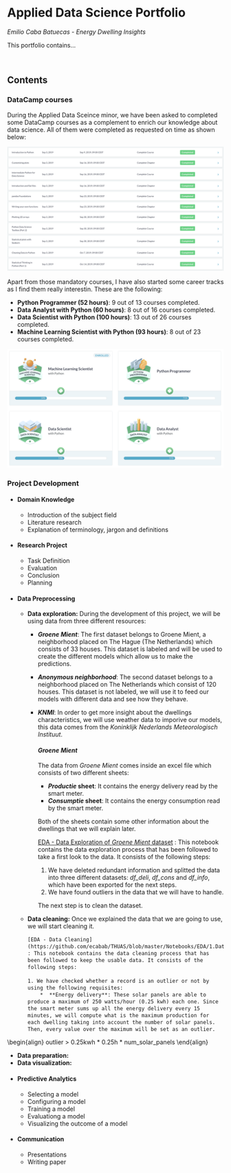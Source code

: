 # Applied Data Science Portfolio
*Emilio Caba Batuecas - Energy Dwelling Insights*

This portfolio contains...

<br>

## Contents

### DataCamp courses
During the Applied Data Sceince minor, we have been asked to completed some DataCamp courses as a complement to enrich our knowledge about data science. All of them were completed as requested on time as shown below:

![Image of Assignments](https://github.com/ecabab/THUAS/blob/master/Images/DataCamp_Assignments.png)

Apart from those mandatory courses, I have also started some career tracks as I find them really interestin. These are the following:

* **Python Programmer (52 hours)**: 9 out of 13 courses completed.
* **Data Analyst with Python (60 hours)**: 8 out of 16 courses completed.
* **Data Scientist with Python (100 hours)**: 13 out of 26 courses completed.
* **Machine Learning Scientist with Python (93 hours)**: 8 out of 23 courses completed.

![Image of Tracks](https://github.com/ecabab/THUAS/blob/master/Images/DataCamp_CareerTracks.png)




### Project Development
* #### Domain Knowledge
  * Introduction of the subject field
  * Literature research
  * Explanation of terminology, jargon and definitions
  
* #### Research Project
  * Task Definition
  * Evaluation
  * Conclusion
  * Planning
  
* #### Data Preprocessing
  * **Data exploration:**
    During the development of this project, we will be using data from three different resources:
	  * _**Groene Mient**_: The first dataset belongs to Groene Mient, a neighborhood placed on The Hague (The Netherlands) which consists of 33 houses. This dataset is labeled and will be used to create the different models which allow us to make the predictions.
	  * _**Anonymous neighborhood**_: The second dataset belongs to a neighborhood placed on The Netherlands which consist of 120 houses. This dataset is not labeled, we will use it to feed our models with different data and see how they behave.
	  * _**KNMI**_: In order to get more insight about the dwellings characteristics, we will use weather data to imporive our models, this data comes from the *Koninklijk Nederlands Meteorologisch Instituut*.

	    #### _**Groene Mient**_
	    The data from _Groene Mient_ comes inside an excel file which consists of two different sheets:
	    
		* **_Productie_ sheet**: It contains the energy delivery read by the smart meter.
		* **_Consumptie_ sheet**: It contains the energy consumption read by the smart meter.
		
		Both of the sheets contain some other information about the dwellings that we will explain later.
		
		[EDA - Data Exploration of _Groene Mient_ dataset](https://github.com/ecabab/THUAS/blob/master/Notebooks/EDA/1.Data%20Exploration.ipynb)
		: This notebook contains the data exploration process that has been followed to take a first look to the data. It consists of the following steps:
		
		1. We have deleted redundant information and splitted the data into three different datasets: *df_deli*, *df_cons* and *df_info*, which have been exported for the next steps.
		2. We have found outliers in the data that we will have to handle.
		
		The next step is to clean the dataset.
    
    
  * **Data cleaning:** Once we explained the data that we are going to use, we will start cleaning it.
	
		[EDA - Data Cleaning](https://github.com/ecabab/THUAS/blob/master/Notebooks/EDA/1.Data%20Exploration.ipynb)
		: This notebook contains the data cleaning process that has been followed to keep the usable data. It consists of the following steps:
		
		1. We have checked whether a record is an outlier or not by using the following requisites:
			*  **Energy delivery**: These solar panels are able to produce a maximum of 250 watts/hour (0.25 kwh) each one. Since the smart meter sums up all the energy delivery every 15 minutes, we will compute what is the maximum production for each dwelling taking into account the number of solar panels. Then, every value over the maximum will be set as an outlier.

\begin{align}
outlier > 0.25kwh * 0.25h * num\_solar\_panels
\end{align}
  
  * **Data preparation:**
  * **Data visualization:**
  
- #### Predictive Analytics
  - Selecting a model
  - Configuring a model
  - Training a model
  - Evaluationg a model
  - Visualizing the outcome of a model
  
- #### Communication
  - Presentations
  - Writing paper

